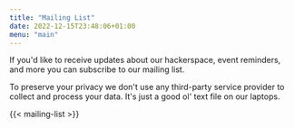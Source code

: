 ```yaml
---
title: "Mailing List"
date: 2022-12-15T23:48:06+01:00
menu: "main"
---
```


If you'd like to receive updates about our hackerspace, event reminders, and more you can subscribe to our mailing list.

To preserve your privacy we don't use any third-party service provider to collect and process your data. It's just a good ol' text file on our laptops.

{{< mailing-list >}}
